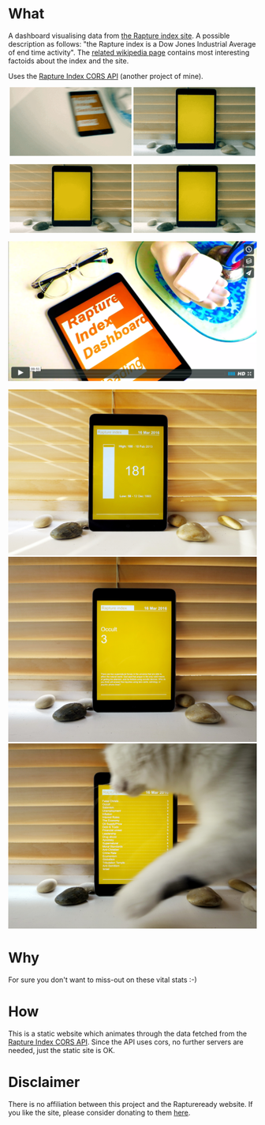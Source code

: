 # What

A dashboard visualising data from [the Rapture index site](http://www.raptureready.com/). A possible description as follows: "the Rapture index is a Dow Jones Industrial Average of end time activity". The [related wikipedia page](https://en.wikipedia.org/wiki/Rapture_Ready) contains most interesting factoids about the index and the site.

Uses the [Rapture Index CORS API](https://github.com/davidedc/Rapture-index-cors-api) (another project of mine).

<p align="center">
  <img width="49%" src="https://raw.githubusercontent.com/davidedc/Rapture-index-dashboard/master/readme-images/2016-03-16-15_31_18.gif">
  <img width="49%" src="https://raw.githubusercontent.com/davidedc/Rapture-index-dashboard/master/readme-images/2016-03-16-15_40_59.gif">
</p>

<p align="center">
  <img width="49%" src="https://raw.githubusercontent.com/davidedc/Rapture-index-dashboard/master/readme-images/2016-03-16-15_46_12.gif">
  <img width="49%" src="https://raw.githubusercontent.com/davidedc/Rapture-index-dashboard/master/readme-images/2016-03-16-15_48_03.gif">
</p>

[![vimeo player screenshot](https://raw.githubusercontent.com/davidedc/Rapture-index-dashboard/master/readme-images/vimeo-player-screenshot.png)](https://vimeo.com/159250506)

![img6](https://raw.githubusercontent.com/davidedc/Rapture-index-dashboard/master/readme-images/IMG_2747.JPG)
![img7](https://raw.githubusercontent.com/davidedc/Rapture-index-dashboard/master/readme-images/IMG_2749.JPG)
![img8](https://raw.githubusercontent.com/davidedc/Rapture-index-dashboard/master/readme-images/IMG_2751.JPG)

# Why

For sure you don't want to miss-out on these vital stats :-)


# How

This is a static website which animates through the data fetched from the [Rapture Index CORS API](https://github.com/davidedc/Rapture-index-cors-api). Since the API uses cors, no further servers are needed, just the static site is OK. 


# Disclaimer

There is no affiliation between this project and the Raptureready website. If you like the site, please consider donating to them [here](https://www.raptureready.com/rr-an-donation.php). 
